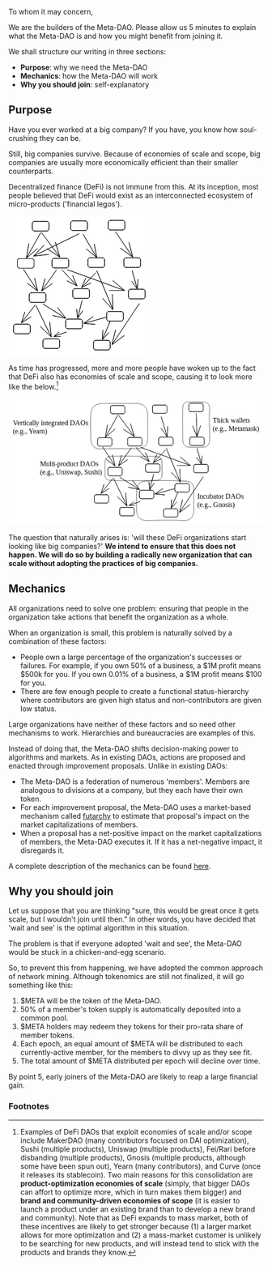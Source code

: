 To whom it may concern,

We are the builders of the Meta-DAO. Please allow us 5 minutes to explain what the Meta-DAO is and how you might benefit from joining it.

We shall structure our writing in three sections:
- **Purpose**: why we need the Meta-DAO
- **Mechanics**: how the Meta-DAO will work
- **Why you should join**: self-explanatory

## Purpose

Have you ever worked at a big company? If you have, you know how soul-crushing they can be. 

Still, big companies survive. Because of economies of scale and scope, big companies are usually more economically efficient than their smaller counterparts. 

Decentralized finance (DeFi) is not immune from this. At its inception, most people believed that DeFi would exist as an interconnected ecosystem of micro-products ('financial legos').

![atomized DeFi](media/financial-legos.excalidraw.png)

As time has progressed, more and more people have woken up to the fact that DeFi also has economies of scale and scope, causing it to look more like the below.[^1]

![actual DeFi](media/actual-defi.excalidraw.png)

The question that naturally arises is: 'will these DeFi organizations start looking like big companies?' **We intend to ensure that this does not happen. We will do so by building a radically new organization that can scale without adopting the practices of big companies.**

## Mechanics

All organizations need to solve one problem: ensuring that people in the organization take actions that benefit the organization as a whole. 

When an organization is small, this problem is naturally solved by a combination of these factors:
- People own a large percentage of the organization's successes or failures. For example, if you own 50% of a business, a $1M profit means $500k for you. If you own 0.01% of a business, a $1M profit means $100 for you.
- There are few enough people to create a functional status-hierarchy where contributors are given high status and non-contributors are given low status.

Large organizations have neither of these factors and so need other mechanisms to work. Hierarchies and bureaucracies are examples of this.

Instead of doing that, the Meta-DAO shifts decision-making power to algorithms and markets. As in existing DAOs, actions are proposed and enacted through improvement proposals. Unlike in existing DAOs:
- The Meta-DAO is a federation of numerous 'members'. Members are analogous to divisions at a company, but they each have their own token.
- For each improvement proposal, the Meta-DAO uses a market-based mechanism called [futarchy](http://robinhanson.com/futarchy.html) to estimate that proposal's impact on the market capitalizations of members.
- When a proposal has a net-positive impact on the market capitalizations of members, the Meta-DAO executes it. If it has a net-negative impact, it disregards it.

A complete description of the mechanics can be found [here](https://github.com/metaDAObuilders/Manifesto/blob/main/Manifesto.pdf).

## Why you should join

Let us suppose that you are thinking "sure, this would be great once it gets scale, but I wouldn't join until then." In other words, you have decided that 'wait and see' is the optimal algorithm in this situation.

The problem is that if everyone adopted 'wait and see', the Meta-DAO would be stuck in a chicken-and-egg scenario. 

So, to prevent this from happening, we have adopted the common approach of network mining. Although tokenomics are still not finalized, it will go something like this:
1. $META will be the token of the Meta-DAO.
2. 50% of a member's token supply is automatically deposited into a common pool.
3. $META holders may redeem they tokens for their pro-rata share of member tokens.
4. Each epoch, an equal amount of $META will be distributed to each currently-active member, for the members to divvy up as they see fit.
5. The total amount of $META distributed per epoch will decline over time.

By point 5, early joiners of the Meta-DAO are likely to reap a large financial gain. 

### Footnotes

[^1]: Examples of DeFi DAOs that exploit economies of scale and/or scope include MakerDAO (many contributors focused on DAI optimization), Sushi (multiple products), Uniswap (multiple products), Fei/Rari before disbanding (multiple products), Gnosis (multiple products, although some have been spun out), Yearn (many contributors), and Curve (once it releases its stablecoin). Two main reasons for this consolidation are **product-optimization economies of scale** (simply, that bigger DAOs can affort to optimize more, which in turn makes them bigger) and **brand and community-driven economies of scope** (it is easier to launch a product under an existing brand than to develop a new brand and community). Note that as DeFi expands to mass market, both of these incentives are likely to get stronger because (1) a larger market allows for more optimization and (2) a mass-market customer is unlikely to be searching for new products, and will instead tend to stick with the products and brands they know.

[^2]: Managerial hierarchies are an attempt to resolve this problem by bringing the two in alignment. For example, those who contribute the most are given promotions, which in turn gives the contributor perks like a larger salary, more status, et cetera. More on this can be found here: TODO.